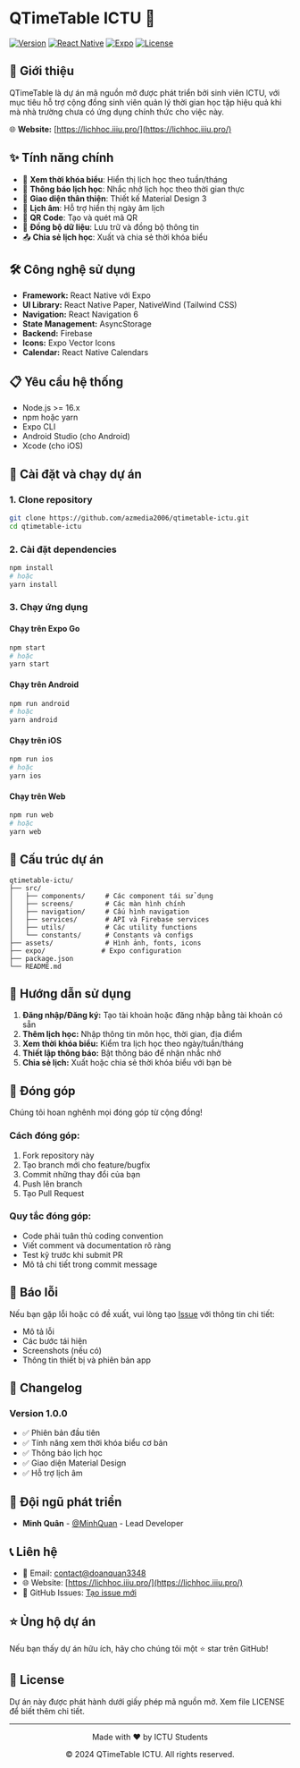 # QTimeTable ICTU 📅

[![Version](https://img.shields.io/badge/version-1.0.0-blue.svg)](https://github.com/azmedia2006/qtimetable-ictu)
[![React Native](https://img.shields.io/badge/React%20Native-0.74.5-61DAFB.svg)](https://reactnative.dev/)
[![Expo](https://img.shields.io/badge/Expo-51.0.39-000020.svg)](https://expo.dev/)
[![License](https://img.shields.io/badge/license-Open%20Source-green.svg)](https://github.com/HDQuanDev/qtimetable-ictu)

## 📖 Giới thiệu

QTimeTable là dự án mã nguồn mở được phát triển bởi sinh viên ICTU, với mục tiêu hỗ trợ cộng đồng sinh viên quản lý thời gian học tập hiệu quả khi mà nhà trường chưa có ứng dụng chính thức cho việc này.

🌐 **Website:** [https://lichhoc.iiiu.pro/](https://lichhoc.iiiu.pro/)

## ✨ Tính năng chính

- 📅 **Xem thời khóa biểu**: Hiển thị lịch học theo tuần/tháng
- 🔔 **Thông báo lịch học**: Nhắc nhở lịch học theo thời gian thực
- 📱 **Giao diện thân thiện**: Thiết kế Material Design 3
- 🌙 **Lịch âm**: Hỗ trợ hiển thị ngày âm lịch
- 📲 **QR Code**: Tạo và quét mã QR
- 🔄 **Đồng bộ dữ liệu**: Lưu trữ và đồng bộ thông tin
- 📤 **Chia sẻ lịch học**: Xuất và chia sẻ thời khóa biểu

## 🛠️ Công nghệ sử dụng

- **Framework:** React Native với Expo
- **UI Library:** React Native Paper, NativeWind (Tailwind CSS)
- **Navigation:** React Navigation 6
- **State Management:** AsyncStorage
- **Backend:** Firebase
- **Icons:** Expo Vector Icons
- **Calendar:** React Native Calendars

## 📋 Yêu cầu hệ thống

- Node.js >= 16.x
- npm hoặc yarn
- Expo CLI
- Android Studio (cho Android)
- Xcode (cho iOS)

## 🚀 Cài đặt và chạy dự án

### 1. Clone repository

```bash
git clone https://github.com/azmedia2006/qtimetable-ictu.git
cd qtimetable-ictu
```

### 2. Cài đặt dependencies

```bash
npm install
# hoặc
yarn install
```

### 3. Chạy ứng dụng

#### Chạy trên Expo Go
```bash
npm start
# hoặc
yarn start
```

#### Chạy trên Android
```bash
npm run android
# hoặc
yarn android
```

#### Chạy trên iOS
```bash
npm run ios
# hoặc
yarn ios
```

#### Chạy trên Web
```bash
npm run web
# hoặc
yarn web
```

## 📁 Cấu trúc dự án

```
qtimetable-ictu/
├── src/
│   ├── components/     # Các component tái sử dụng
│   ├── screens/        # Các màn hình chính
│   ├── navigation/     # Cấu hình navigation
│   ├── services/       # API và Firebase services
│   ├── utils/          # Các utility functions
│   └── constants/      # Constants và configs
├── assets/             # Hình ảnh, fonts, icons
├── expo/              # Expo configuration
├── package.json
└── README.md
```

## 🎯 Hướng dẫn sử dụng

1. **Đăng nhập/Đăng ký:** Tạo tài khoản hoặc đăng nhập bằng tài khoản có sẵn
2. **Thêm lịch học:** Nhập thông tin môn học, thời gian, địa điểm
3. **Xem thời khóa biểu:** Kiểm tra lịch học theo ngày/tuần/tháng
4. **Thiết lập thông báo:** Bật thông báo để nhận nhắc nhở
5. **Chia sẻ lịch:** Xuất hoặc chia sẻ thời khóa biểu với bạn bè

## 🤝 Đóng góp

Chúng tôi hoan nghênh mọi đóng góp từ cộng đồng! 

### Cách đóng góp:
1. Fork repository này
2. Tạo branch mới cho feature/bugfix
3. Commit những thay đổi của bạn
4. Push lên branch
5. Tạo Pull Request

### Quy tắc đóng góp:
- Code phải tuân thủ coding convention
- Viết comment và documentation rõ ràng
- Test kỹ trước khi submit PR
- Mô tả chi tiết trong commit message

## 🐛 Báo lỗi

Nếu bạn gặp lỗi hoặc có đề xuất, vui lòng tạo [Issue](https://github.com/azmedia2006/qtimetable-ictu/issues) với thông tin chi tiết:

- Mô tả lỗi
- Các bước tái hiện
- Screenshots (nếu có)
- Thông tin thiết bị và phiên bản app

## 📝 Changelog

### Version 1.0.0
- ✅ Phiên bản đầu tiên
- ✅ Tính năng xem thời khóa biểu cơ bản
- ✅ Thông báo lịch học
- ✅ Giao diện Material Design
- ✅ Hỗ trợ lịch âm

## 👥 Đội ngũ phát triển

- **Minh Quân** - [@MinhQuan](https://github.com/azmedia2006) - Lead Developer

## 📞 Liên hệ

- 📧 Email: [contact@doanquan3348](mailto:doanquan3348@gmail.com)
- 🌐 Website: [https://lichhoc.iiiu.pro/](https://lichhoc.iiiu.pro/)
- 💬 GitHub Issues: [Tạo issue mới](https://github.com/azmedia2006/qtimetable-ictu/issues)

## ⭐ Ủng hộ dự án

Nếu bạn thấy dự án hữu ích, hãy cho chúng tôi một ⭐ star trên GitHub!

## 📄 License

Dự án này được phát hành dưới giấy phép mã nguồn mở. Xem file LICENSE để biết thêm chi tiết.

---

<div align="center">
  <p>Made with ❤️ by ICTU Students</p>
  <p>© 2024 QTimeTable ICTU. All rights reserved.</p>
</div>
